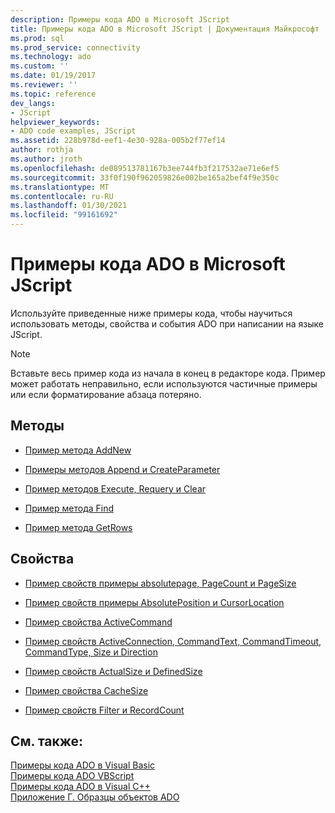 ```yaml
---
description: Примеры кода ADO в Microsoft JScript
title: Примеры кода ADO в Microsoft JScript | Документация Майкрософт
ms.prod: sql
ms.prod_service: connectivity
ms.technology: ado
ms.custom: ''
ms.date: 01/19/2017
ms.reviewer: ''
ms.topic: reference
dev_langs:
- JScript
helpviewer_keywords:
- ADO code examples, JScript
ms.assetid: 228b978d-eef1-4e30-928a-005b2f77ef14
author: rothja
ms.author: jroth
ms.openlocfilehash: de089513781167b3ee744fb3f217532ae71e6ef5
ms.sourcegitcommit: 33f0f190f962059826e002be165a2bef4f9e350c
ms.translationtype: MT
ms.contentlocale: ru-RU
ms.lasthandoff: 01/30/2021
ms.locfileid: "99161692"
---
```

# <a name="ado-code-examples-in-microsoft-jscript"></a>Примеры кода ADO в Microsoft JScript
Используйте приведенные ниже примеры кода, чтобы научиться использовать методы, свойства и события ADO при написании на языке JScript.  
  
> [!NOTE]
>  Вставьте весь пример кода из начала в конец в редакторе кода. Пример может работать неправильно, если используются частичные примеры или если форматирование абзаца потеряно.  
  
## <a name="methods"></a>Методы  
  
-   [Пример метода AddNew](./addnew-method-example-jscript.md)  
  
-   [Примеры методов Append и CreateParameter](./append-and-createparameter-methods-example-jscript.md)  
  
-   [Пример методов Execute, Requery и Clear](./execute-requery-and-clear-methods-example-jscript.md)  
  
-   [Пример метода Find](./find-method-example-jscript.md)  
  
-   [Пример метода GetRows](./getrows-method-example-vb.md)  
  
## <a name="properties"></a>Свойства  
  
-   [Пример свойств примеры absolutepage, PageCount и PageSize](./absolutepage-pagecount-and-pagesize-properties-example-jscript.md)  
  
-   [Пример свойств примеры AbsolutePosition и CursorLocation](./absoluteposition-and-cursorlocation-properties-example-jscript.md)  
  
-   [Пример свойства ActiveCommand](./activecommand-property-example-jscript.md)  
  
-   [Пример свойств ActiveConnection, CommandText, CommandTimeout, CommandType, Size и Direction](./activeconnection-commandtext-timeout-type-size-example-jscript.md)  
  
-   [Пример свойств ActualSize и DefinedSize](./actualsize-and-definedsize-properties-example-jscript.md)  
  
-   [Пример свойства CacheSize](./cachesize-property-example-jscript.md)  
  
-   [Пример свойств Filter и RecordCount](./filter-and-recordcount-properties-example-jscript.md)  
  
## <a name="see-also"></a>См. также:  
 [Примеры кода ADO в Visual Basic](./ado-code-examples-in-visual-basic.md)   
 [Примеры кода ADO VBScript](./ado-code-examples-vbscript.md)   
 [Примеры кода ADO в Visual C++](./ado-code-examples-in-visual-c.md)   
 [Приложение Г. Образцы объектов ADO](../../guide/appendixes/appendix-d-ado-samples.md)